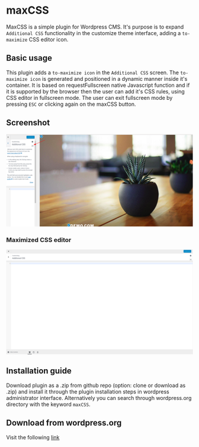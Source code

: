 # maxCSS

MaxCSS is a simple plugin for Wordpress CMS. It's purpose is to expand `Additional CSS` functionality in the customize theme interface, adding a `to-maximize` CSS editor icon.

## Basic usage

This plugin adds a `to-maximize icon` in the `Additional CSS` screen. The `to-maximize icon` is generated and positioned in a dynamic manner inside it's container. It is based on requestFullscreen native Javascript function and if it is supported by the browser then the user can add it's CSS rules, using CSS editor in fullscreen mode. The user can exit fullscreen mode by pressing `ESC` or clicking again on the maxCSS button.

## Screenshot

![alt text](https://github.com/myapos/maxCSS/blob/master/assets/screenshot-1.png)

### Maximized CSS editor

![alt text](https://github.com/myapos/maxCSS/blob/master/assets/screenshot-2.png)

## Installation guide

Download plugin as a .zip from github repo (option: clone or download as .zip) and install it through the plugin installation steps in wordpress administrator interface. Alternatively you can search through wordpress.org directory with the keyword `maxCSS`.

## Download from wordpress.org
Visit the following [link](https://wordpress.org/plugins/max-css/)
